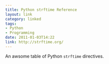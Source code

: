 ```yaml
---
title: Python strftime Reference
layout: link
category: linked
tags:
- Python
- Programming
date: 2011-01-03T14:22
link: http://strftime.org/
---
```


An awsome table of Python `strftime` directives.